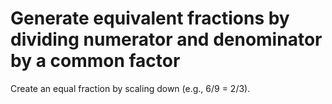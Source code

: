 # Generate equivalent fractions by dividing numerator and denominator by a common factor

Create an equal fraction by scaling down (e.g., 6/9 = 2/3).
